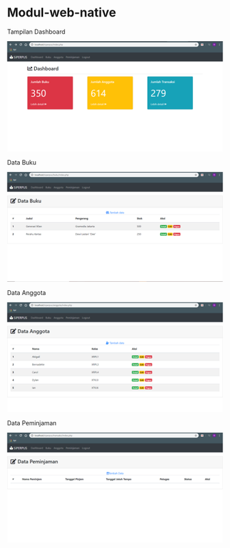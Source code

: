 # Modul-web-native

Tampilan Dashboard

![Alt Text](https://github.com/necha28/Modul-web-native/blob/master/dashboard.PNG)

Data Buku

![Alt Text](https://github.com/necha28/Modul-web-native/blob/master/databuku.PNG)

Data Anggota

![Alt Text](https://github.com/necha28/Modul-web-native/blob/master/dataanggota.PNG)

Data Peminjaman

![Alt Text](https://github.com/necha28/Modul-web-native/blob/master/datapeminjaman.PNG)
